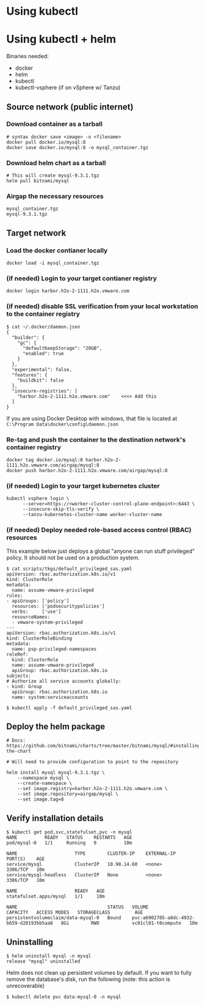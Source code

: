 # Using kubectl 



# Using kubectl + helm

Binaries needed:
* docker
* helm
* kubectl
* kubectl-vsphere (if on vSphere w/ Tanzu)

## Source network (public internet)

### Download container as a tarball
```
# syntax docker save <image> -o <filename>
docker pull docker.io/mysql:8
docker save docker.io/mysql:8 -o mysql_container.tgz
```

### Download helm chart as a tarball
```
# This will create mysql-9.3.1.tgz
helm pull bitnami/mysql
```

### Airgap the necessary resources
```
mysql_container.tgz
mysql-9.3.1.tgz
```

## Target network

### Load the docker contianer locally
```
docker load -i mysql_container.tgz
```

### (if needed) Login to your target contianer registry
```
docker login harbor.h2o-2-1111.h2o.vmware.com
```

### (if needed) disable SSL verification from your local workstation to the container registry
```
$ cat ~/.docker/daemon.json
{
  "builder": {
    "gc": {
      "defaultKeepStorage": "20GB",
      "enabled": true
    }
  },
  "experimental": false,
  "features": {
    "buildkit": false
  },
  "insecure-registries": [
    "harbor.h2o-2-1111.h2o.vmware.com"    <<<< Add this
  ]
}
```

If you are using Docker Desktop with windows, that file is located at `C:\Program Data\docker\config\daemon.json`


### Re-tag and push the container to the destination network's container registry
```
docker tag docker.io/mysql:8 harbor.h2o-2-1111.h2o.vmware.com/airgap/mysql:8
docker push harbor.h2o-2-1111.h2o.vmware.com/airgap/mysql:8
```

### (if needed) Login to your target kubernetes cluster
```
kubectl vsphere login \
      --server=https://<worker-cluster-control-plane-endpoint>:6443 \
      --insecure-skip-tls-verify \
      --tanzu-kubernetes-cluster-name worker-cluster-name
```


### (if needed) Deploy needed role-based access control (RBAC) resources

This example below just deploys a global "anyone can run stuff privileged" policy. It should not be used on a production system. 

```
$ cat scripts/tkgs/default_privileged_sas.yaml 
apiVersion: rbac.authorization.k8s.io/v1
kind: ClusterRole
metadata:
  name: assume-vmware-privileged
rules:
- apiGroups: ['policy']
  resources: ['podsecuritypolicies']
  verbs:     ['use']
  resourceNames:
  - vmware-system-privileged
---
apiVersion: rbac.authorization.k8s.io/v1
kind: ClusterRoleBinding
metadata:
  name: psp-privileged-namespaces
roleRef:
  kind: ClusterRole
  name: assume-vmware-privileged
  apiGroup: rbac.authorization.k8s.io
subjects:
# Authorize all service accounts globally:
- kind: Group
  apiGroup: rbac.authorization.k8s.io
  name: system:serviceaccounts

$ kubectl apply -f default_privileged_sas.yaml
```

## Deploy the helm package
```
# Docs: https://github.com/bitnami/charts/tree/master/bitnami/mysql/#installing-the-chart

# Will need to provide configuration to point to the repository

helm install mysql mysql-9.3.1.tgz \
    --namespace mysql \
    --create-namespace \
    --set image.registry=harbor.h2o-2-1111.h2o.vmware.com \
    --set image.repository=airgap/mysql \
    --set image.tag=8
```

## Verify installation details
```
$ kubectl get pod,svc,statefulset,pvc -n mysql                  
NAME          READY   STATUS    RESTARTS   AGE
pod/mysql-0   1/1     Running   0          10m

NAME                     TYPE        CLUSTER-IP    EXTERNAL-IP   PORT(S)    AGE
service/mysql            ClusterIP   10.98.14.60   <none>        3306/TCP   10m
service/mysql-headless   ClusterIP   None          <none>        3306/TCP   10m

NAME                     READY   AGE
statefulset.apps/mysql   1/1     10m

NAME                                 STATUS   VOLUME                                     CAPACITY   ACCESS MODES   STORAGECLASS         AGE
persistentvolumeclaim/data-mysql-0   Bound    pvc-a6902705-a0dc-4932-b659-d28193bb5aa8   8Gi        RWO            vc01cl01-t0compute   10m
```

## Uninstalling
```
$ helm uninstall mysql -n mysql
release "mysql" uninstalled
```

Helm does not clean up persistent volumes by default. If you want to fully remove the database's disk, run the following (note: this action is unrecoverable)
```
$ kubectl delete pvc data-mysql-0 -n mysql
```